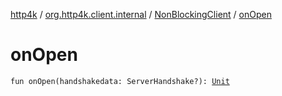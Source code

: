 [http4k](../../index.md) / [org.http4k.client.internal](../index.md) / [NonBlockingClient](index.md) / [onOpen](./on-open.md)

# onOpen

`fun onOpen(handshakedata: ServerHandshake?): `[`Unit`](https://kotlinlang.org/api/latest/jvm/stdlib/kotlin/-unit/index.html)